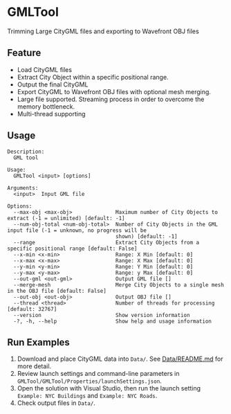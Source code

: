 # GMLTool

Trimming Large CityGML files and exporting to Wavefront OBJ files

## Feature

- Load CityGML files
- Extract City Object within a specific positional range.
- Output the final CityGML
- Export CityGML to Wavefront OBJ files with optional mesh merging.
- Large file supported. Streaming process in order to overcome the memory bottleneck.
- Multi-thread supporting

## Usage

```
Description:
  GML tool

Usage:
  GMLTool <input> [options]

Arguments:
  <input>  Input GML file

Options:
  --max-obj <max-obj>              Maximum number of City Objects to extract (-1 = unlimited) [default: -1]
  --num-obj-total <num-obj-total>  Number of City Objects in the GML input file (-1 = unknown, no progress will be
                                   shown) [default: -1]
  --range                          Extract City Objects from a specific positional range [default: False]
  --x-min <x-min>                  Range: X Min [default: 0]
  --x-max <x-max>                  Range: X Max [default: 0]
  --y-min <y-min>                  Range: Y Min [default: 0]
  --y-max <y-max>                  Range: y Max [default: 0]
  --out-gml <out-gml>              Output GML file []
  --merge-mesh                     Merge City Objects to a single mesh in the OBJ file [default: False]
  --out-obj <out-obj>              Output OBJ file []
  --thread <thread>                Number of threads for processing [default: 32767]
  --version                        Show version information
  -?, -h, --help                   Show help and usage information
```

## Run Examples

1. Download and place CityGML data into `Data/`. See [Data/README.md](Data/README.md) for more detail. 
2. Review launch settings and command-line parameters in `GMLTool/GMLTool/Properties/launchSettings.json`.
3. Open the solution with Visual Studio, then run the launch setting `Example: NYC Buildings` and `Example: NYC Roads`.
4. Check output files in `Data/`.

